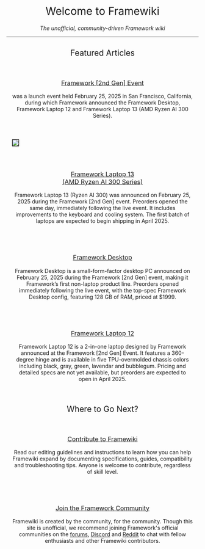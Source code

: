 ---
---
<style>
    #welcome-to-framewiki, h2, h3  {
        text-align: center !important;
        border-bottom: none !important;
        font-weight: normal !important;
    }

    @media screen and (min-width: 992px) {
        .column-container {
            display: flex;
        }
        .column {
            flex: 1;
        }
    }

    .column {
        //border: 2px solid black;
        padding: 15px 15px 15px 15px;
        margin-bottom: 10px;
        text-align: center;
    }
</style>
# Welcome to Framewiki
<p style="text-align: center;"><I>The unofficial, community-driven Framework wiki</i></p>

<hr />

## Featured Articles
<div class="column-container">
    <div class="column" style="flex: 3;">
        <h3><a href="/events/2nd-gen">Framework [2nd Gen] Event</a></h3>
        <p>was a launch event held February 25, 2025 in San Francisco, California, during which Framework announced the Framework Desktop, Framework Laptop 12 and Framework Laptop 13 (AMD Ryzen AI 300 Series).</p>
    </div>
    <div class="column" style="flex: 2; display: flex; align-items: center;">
        <img style="border: 1px solid black;" src="/assets/2nd-gen-hint.png" />
    </div>
</div>
<div class="column-container">
    <div class="column">
        <h3><a href="/products/framework-laptop-13/ai-300-series">Framework Laptop 13<br/> (AMD Ryzen AI 300 Series)</a></h3>
        <p>Framework Laptop 13 (Ryzen AI 300) was announced on February 25, 2025 during the Framework [2nd Gen] event. Preorders opened the same day, immediately following the live event. It includes improvements to the keyboard and cooling system. The first batch of laptops are expected to begin shipping in April 2025.</p>
    </div>
    <div class="column">
        <h3><a href="/products/framework-desktop">Framework Desktop</a></h3>
        <p>Framework Desktop is a small-form-factor desktop PC announced on February 25, 2025 during the Framework [2nd Gen] event, making it Framework’s first non-laptop product line. Preorders opened immediately following the live event, with the top-spec Framework Desktop config, featuring 128 GB of RAM, priced at $1999.</p>
    </div>
    <div class="column">
        <h3><a href="/products/framework-laptop-12">Framework Laptop 12</a></h3>
        <p>Framework Laptop 12 is a 2-in-one laptop designed by Framework announced at the Framework [2nd Gen] Event. It features a 360-degree hinge and is available in five TPU-overmolded chassis colors including black, gray, green, lavendar and bubblegum. Pricing and detailed specs are not yet available, but preorders are expected to open in April 2025.</p>
    </div>
</div>

## Where to Go Next?
<div class="column-container">
    <div class="column">
        <h3><a href="/framewiki:contributing">Contribute to Framewiki</a></h3>
        <p>Read our editing guidelines and instructions to learn how you can help Framewiki expand by documenting specifications, guides, compatibility and troubleshooting tips. Anyone is welcome to contribute, regardless of skill level.</p>
    </div>
    <div class="column">
        <h3><a href="https://community.frame.work/">Join the Framework Community</a></h3>
        <p>Framewiki is created by the community, for the community. Though this site is unofficial, we recommend joining Framework's official communities on the <a href="https://community.frame.work/">forums</a>, <a href="https://discord.gg/framework">Discord</a> and <a href="https://reddit.com/r/framework">Reddit</a> to chat with fellow enthusiasts and other Framewiki contributors.</p>
    </div>
</div>